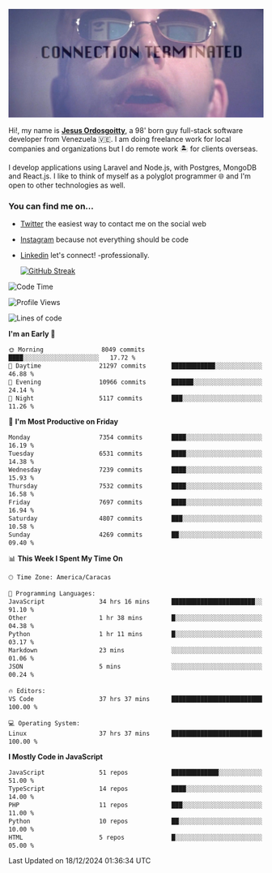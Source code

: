 ![hackers movie reference](./disconnected.jpg)

Hi!, my name is [**Jesus Ordosgoitty**](https://jodaz.dev), a 98' born guy full-stack software developer from Venezuela 🇻🇪. I am doing freelance work for local companies and organizations but I do remote work 🏝️ for clients overseas. 

I develop applications using Laravel and Node.js, with Postgres, MongoDB and React.js. I like to think of myself as a polyglot programmer 🌐 and I'm open to other technologies as well.

### You can find me on...

- [Twitter](https://twitter.com/jodaz_) the easiest way to contact me on the social web
- [Instagram](https://instagram.com/jodaz_) because not everything should be code
- [Linkedin](https://linkedin.com/in/jodaz) let's connect! -professionally.


    [![GitHub Streak](https://streak-stats.demolab.com?user=jodaz&theme=tokyonight)](https://git.io/streak-stats)

<!--START_SECTION:waka-->
![Code Time](http://img.shields.io/badge/Code%20Time-7%2C601%20hrs%2053%20mins-blue)

![Profile Views](http://img.shields.io/badge/Profile%20Views-0-blue)

![Lines of code](https://img.shields.io/badge/From%20Hello%20World%20I%27ve%20Written-82.4%20million%20lines%20of%20code-blue)

**I'm an Early 🐤** 

```text
🌞 Morning                8049 commits        ████░░░░░░░░░░░░░░░░░░░░░   17.72 % 
🌆 Daytime                21297 commits       ████████████░░░░░░░░░░░░░   46.88 % 
🌃 Evening                10966 commits       ██████░░░░░░░░░░░░░░░░░░░   24.14 % 
🌙 Night                  5117 commits        ███░░░░░░░░░░░░░░░░░░░░░░   11.26 % 
```
📅 **I'm Most Productive on Friday** 

```text
Monday                   7354 commits        ████░░░░░░░░░░░░░░░░░░░░░   16.19 % 
Tuesday                  6531 commits        ████░░░░░░░░░░░░░░░░░░░░░   14.38 % 
Wednesday                7239 commits        ████░░░░░░░░░░░░░░░░░░░░░   15.93 % 
Thursday                 7532 commits        ████░░░░░░░░░░░░░░░░░░░░░   16.58 % 
Friday                   7697 commits        ████░░░░░░░░░░░░░░░░░░░░░   16.94 % 
Saturday                 4807 commits        ███░░░░░░░░░░░░░░░░░░░░░░   10.58 % 
Sunday                   4269 commits        ██░░░░░░░░░░░░░░░░░░░░░░░   09.40 % 
```


📊 **This Week I Spent My Time On** 

```text
🕑︎ Time Zone: America/Caracas

💬 Programming Languages: 
JavaScript               34 hrs 16 mins      ███████████████████████░░   91.10 % 
Other                    1 hr 38 mins        █░░░░░░░░░░░░░░░░░░░░░░░░   04.38 % 
Python                   1 hr 11 mins        █░░░░░░░░░░░░░░░░░░░░░░░░   03.17 % 
Markdown                 23 mins             ░░░░░░░░░░░░░░░░░░░░░░░░░   01.06 % 
JSON                     5 mins              ░░░░░░░░░░░░░░░░░░░░░░░░░   00.24 % 

🔥 Editors: 
VS Code                  37 hrs 37 mins      █████████████████████████   100.00 % 

💻 Operating System: 
Linux                    37 hrs 37 mins      █████████████████████████   100.00 % 
```

**I Mostly Code in JavaScript** 

```text
JavaScript               51 repos            █████████████░░░░░░░░░░░░   51.00 % 
TypeScript               14 repos            ████░░░░░░░░░░░░░░░░░░░░░   14.00 % 
PHP                      11 repos            ███░░░░░░░░░░░░░░░░░░░░░░   11.00 % 
Python                   10 repos            ██░░░░░░░░░░░░░░░░░░░░░░░   10.00 % 
HTML                     5 repos             █░░░░░░░░░░░░░░░░░░░░░░░░   05.00 % 
```




 Last Updated on 18/12/2024 01:36:34 UTC
<!--END_SECTION:waka-->
